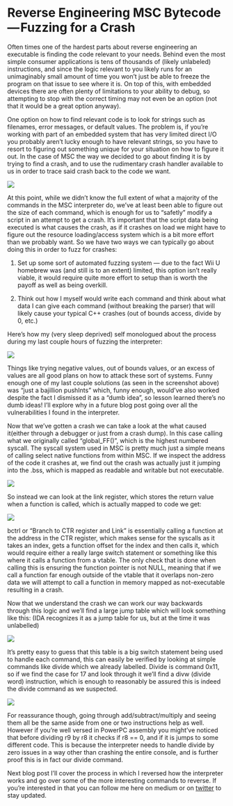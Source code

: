 <!--timestamp:1550379600-->

# Reverse Engineering MSC Bytecode — Fuzzing for a Crash

Often times one of the hardest parts about reverse engineering an executable is finding the code relevant to your needs. Behind even the most simple consumer applications is tens of thousands of (likely unlabeled) instructions, and since the logic relevant to you likely runs for an unimaginably small amount of time you won’t just be able to freeze the program on that issue to see where it is. On top of this, with embedded devices there are often plenty of limitations to your ability to debug, so attempting to stop with the correct timing may not even be an option (not that it would be a great option anyway).

One option on how to find relevant code is to look for strings such as filenames, error messages, or default values. The problem is, if you’re working with part of an embedded system that has very limited direct I/O you probably aren’t lucky enough to have relevant strings, so you have to resort to figuring out something unique for your situation on how to figure it out. In the case of MSC the way we decided to go about finding it is by trying to find a crash, and to use the rudimentary crash handler available to us in order to trace said crash back to the code we want.

![](https://cdn-images-1.medium.com/max/2560/0*ntrJl2RKNki3hgNn.jpg)

At this point, while we didn’t know the full extent of what a majority of the commands in the MSC interpreter do, we’ve at least been able to figure out the size of each command, which is enough for us to “safetly” modify a script in an attempt to get a crash. It’s important that the script data being executed is what causes the crash, as if it crashes on load we might have to figure out the resource loading/access system which is a bit more effort than we probably want. So we have two ways we can typically go about doing this in order to fuzz for crashes:

1. Set up some sort of automated fuzzing system — due to the fact Wii U homebrew was (and still is to an extent) limited, this option isn’t really viable, it would require quite more effort to setup than is worth the payoff as well as being overkill.

1. Think out how I myself would write each command and think about what data I can give each command (without breaking the parser) that will likely cause your typical C++ crashes (out of bounds access, divide by 0, etc.)

Here’s how my (very sleep deprived) self monologued about the process during my last couple hours of fuzzing the interpreter:

![](https://cdn-images-1.medium.com/max/2000/1*msa_A6OJaRP6hntDwWjfPw.png)

Things like trying negative values, out of bounds values, or an excess of values are all good plans on how to attack these sort of systems. Funny enough one of my last couple solutions (as seen in the screenshot above) was “just a bajillion pushInts” which, funny enough, would’ve also worked despite the fact I dismissed it as a “dumb idea”, so lesson learned there’s no dumb ideas! I’ll explore why in a future blog post going over all the vulnerabilities I found in the interpreter.

Now that we’ve gotten a crash we can take a look at the what caused it(either through a debugger or just from a crash dump). In this case calling what we originally called “global_FF()”, which is the highest numbered syscall. The syscall system used in MSC is pretty much just a simple means of calling select native functions from within MSC. If we inspect the address of the code it crashes at, we find out the crash was actually just it jumping into the .bss, which is mapped as readable and writable but not executable.

![](https://cdn-images-1.medium.com/max/2000/1*7VM6Rt_-0PVbTyNxa6Kt1g.png)

So instead we can look at the link register, which stores the return value when a function is called, which is actually mapped to code we get:

![](https://cdn-images-1.medium.com/max/2000/1*9PXCWp4gMp6bNdVN6e96Ag.png)

bctrl or “Branch to CTR register and Link” is essentially calling a function at the address in the CTR register, which makes sense for the syscalls as it takes an index, gets a function offset for the index and then calls it, which would require either a really large switch statement or something like this where it calls a function from a vtable. The only check that is done when calling this is ensuring the function pointer is not NULL, meaning that if we call a function far enough outside of the vtable that it overlaps non-zero data we will attempt to call a function in memory mapped as not-executable resulting in a crash.

Now that we understand the crash we can work our way backwards through this logic and we’ll find a large jump table which will look something like this: (IDA recognizes it as a jump table for us, but at the time it was unlabelled)

![](https://cdn-images-1.medium.com/max/2000/1*LkcqkbbJTOeXDAnr5TK0ow.png)

It’s pretty easy to guess that this table is a big switch statement being used to handle each command, this can easily be verified by looking at simple commands like divide which we already labelled. Divide is command 0x11, so if we find the case for 17 and look through it we’ll find a divw (divide word) instruction, which is enough to reasonably be assured this is indeed the divide command as we suspected.

![](https://cdn-images-1.medium.com/max/2000/1*r_5vrlErKuHUbxjtetGpaQ.png)

For reassurance though, going through add/subtract/multiply and seeing them all be the same aside from one or two instructions help as well. However if you’re well versed in PowerPC assembly you might’ve noticed that before dividing r9 by r8 it checks if r8 == 0, and if it is jumps to some different code. This is because the interpreter needs to handle divide by zero issues in a way other than crashing the entire console, and is further proof this is in fact our divide command.

Next blog post I’ll cover the process in which I reversed how the interpreter works and go over some of the more interesting commands to reverse. If you’re interested in that you can follow me here on medium or on [twitter](https://twitter.com/jam1garner) to stay updated.
